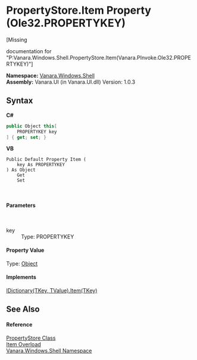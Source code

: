 # PropertyStore.Item Property (Ole32.PROPERTYKEY)
 

\[Missing <summary> documentation for "P:Vanara.Windows.Shell.PropertyStore.Item(Vanara.PInvoke.Ole32.PROPERTYKEY)"\]

**Namespace:**&nbsp;<a href="be182789-447d-1423-b31f-7fd1f1f04ab2">Vanara.Windows.Shell</a><br />**Assembly:**&nbsp;Vanara.UI (in Vanara.UI.dll) Version: 1.0.3

## Syntax

**C#**<br />
``` C#
public Object this[
	PROPERTYKEY key
] { get; set; }
```

**VB**<br />
``` VB
Public Default Property Item ( 
	key As PROPERTYKEY
) As Object
	Get
	Set
```

<br />

#### Parameters
&nbsp;<dl><dt>key</dt><dd>Type: PROPERTYKEY<br /></dd></dl>

#### Property Value
Type: <a href="http://msdn2.microsoft.com/en-us/library/e5kfa45b" target="_blank">Object</a>

#### Implements
<a href="http://msdn2.microsoft.com/en-us/library/zyxt2e2h" target="_blank">IDictionary(TKey, TValue).Item(TKey)</a><br />

## See Also


#### Reference
<a href="645b387b-035a-14f3-444b-f9d2bed24e20">PropertyStore Class</a><br /><a href="7b3e114f-5d09-98c1-1471-b2dae81782e7">Item Overload</a><br /><a href="be182789-447d-1423-b31f-7fd1f1f04ab2">Vanara.Windows.Shell Namespace</a><br />